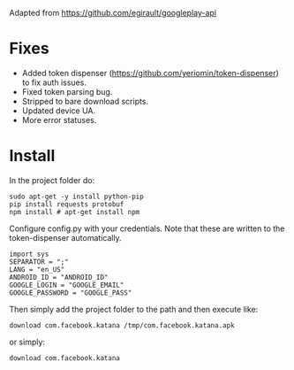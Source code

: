 Adapted from https://github.com/egirault/googleplay-api

# Fixes

* Added token dispenser (https://github.com/yeriomin/token-dispenser) to fix auth issues.
* Fixed token parsing bug.
* Stripped to bare download scripts.
* Updated device UA.
* More error statuses.

# Install

In the project folder do:

```
sudo apt-get -y install python-pip
pip install requests protobuf
npm install # apt-get install npm
```

Configure config.py with your credentials.
Note that these are written to the token-dispenser automatically.

```
import sys
SEPARATOR = ";"
LANG = "en_US"
ANDROID_ID = "ANDROID_ID"
GOOGLE_LOGIN = "GOOGLE_EMAIL"
GOOGLE_PASSWORD = "GOOGLE_PASS"
```

Then simply add the project folder to the path and then execute like:

```
download com.facebook.katana /tmp/com.facebook.katana.apk
```

or simply: 

```
download com.facebook.katana
```
